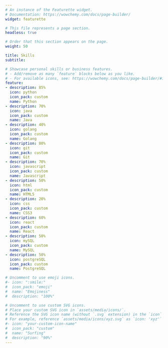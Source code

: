 ```yaml
---
# An instance of the Featurette widget.
# Documentation: https://wowchemy.com/docs/page-builder/
widget: featurette

# This file represents a page section.
headless: true

# Order that this section appears on the page.
weight: 50

title: Skills
subtitle:

# Showcase personal skills or business features.
# - Add/remove as many `feature` blocks below as you like.
# - For available icons, see: https://wowchemy.com/docs/page-builder/#icons
feature:
- description: 85%
  icon: python
  icon_pack: custom
  name: Python
- description: 70%
  icon: java
  icon_pack: custom
  name: Java
- description: 40%
  icon: golang
  icon_pack: custom
  name: Golang
- description: 80%
  icon: git
  icon_pack: custom
  name: Git
- description: 70%
  icon: javascript
  icon_pack: custom
  name: Javascript
- description: 50%
  icon: html
  icon_pack: custom
  name: HTML5
- description: 20%
  icon: css
  icon_pack: custom
  name: CSS3
- description: 60%
  icon: react
  icon_pack: custom
  name: React
- description: 50%
  icon: mySQL
  icon_pack: custom
  name: MySQL
- description: 50%
  icon: postgreSQL
  icon_pack: custom
  name: PostgreSQL

# Uncomment to use emoji icons.
#- icon: ":smile:"
#  icon_pack: "emoji"
#  name: "Emojiness"
#  description: "100%"  

# Uncomment to use custom SVG icons.
# Place your custom SVG icon in `assets/media/icons/`.
# Reference the SVG icon name (without `.svg` extension) in the `icon` field.
# For example, reference `assets/media/icons/xyz.svg` as `icon: 'xyz'`
#- icon: "your-custom-icon-name"
#  icon_pack: "custom"
#  name: "Surfing"
#  description: "90%"
---
```


